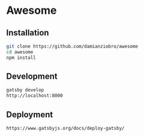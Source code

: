 # Awesome

## Installation

```bash
git clone https://github.com/damianziobro/awesome
cd awesome
npm install
```

## Development

```bash
gatsby develop
http://localhost:8000
```
## Deployment

```bash
https://www.gatsbyjs.org/docs/deploy-gatsby/
```